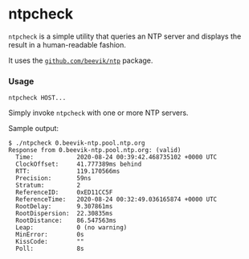 ntpcheck
========
`ntpcheck` is a simple utility that queries an NTP server
and displays the result in a human-readable fashion.

It uses the [`github.com/beevik/ntp`](https://pkg.go.dev/github.com/beevik/ntp)
package.

### Usage
```
ntpcheck HOST...
```

Simply invoke `ntpcheck` with one or more NTP servers.

Sample output:
```
$ ./ntpcheck 0.beevik-ntp.pool.ntp.org
Response from 0.beevik-ntp.pool.ntp.org: (valid)
  Time:            2020-08-24 00:39:42.468735102 +0000 UTC
  ClockOffset:     41.777389ms behind
  RTT:             119.170566ms
  Precision:       59ns
  Stratum:         2
  ReferenceID:     0xED11CC5F
  ReferenceTime:   2020-08-24 00:32:49.036165874 +0000 UTC
  RootDelay:       9.307861ms
  RootDispersion:  22.30835ms
  RootDistance:    86.547563ms
  Leap:            0 (no warning)
  MinError:        0s
  KissCode:        ""
  Poll:            8s
```
